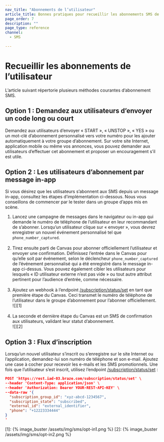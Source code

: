```yaml
---
nav_title: "Abonnements de l’utilisateur"
article_title: Bonnes pratiques pour recueillir les abonnements SMS de l’utilisateur
page_order: 7
description: ""
page_type: reference
channel:
  - SMS
  
---
```


# Recueillir les abonnements de l’utilisateur

L’article suivant répertorie plusieurs méthodes courantes d’abonnement SMS.

## Option 1 : Demandez aux utilisateurs d’envoyer un code long ou court

Demandez aux utilisateurs d’envoyer « START », « UNSTOP », « YES » ou un mot-clé d’abonnement personnalisé vers votre numéro pour les ajouter automatiquement à votre groupe d’abonnement. Sur votre site Internet, application mobile ou même vos annonces, vous pouvez demander aux utilisateurs d’effectuer cet abonnement et proposer un encouragement s’il est utile.

## Option 2 : Les utilisateurs d’abonnement par message in-app

Si vous désirez que les utilisateurs s’abonnent aux SMS depuis un message in-app, consultez les étapes d’implémentation ci-dessous. Nous vous conseillons de commencer par le tester dans un groupe d’apps mis en scène. 

1. Lancez une campagne de messages dans le navigateur ou in-app qui demande le numéro de téléphone de l’utilisateur en leur recommandant de s’abonner. Lorsqu’un utilisateur clique sur « envoyer », vous devrez enregistrer un nouvel événement personnalisé tel que `phone_number_captured`.<br><br>
2. Tirez ensuite parti de Canvas pour abonner officiellement l’utilisateur et envoyer une confirmation. Définissez l’entrée dans le Canvas pour qu’elle soit par événement, selon le déclencheur `phone_number_captured` de l’événement personnalisé qui a été enregistré dans le message in-app ci-dessus. Vous pouvez également cibler les utilisateurs pour lesquels « ID utilisateur externe n’est pas vide » ou tout autre attribut pertinent pour l’audience d’entrée, comme nécessaire. <br><br>
3. Ajoutez un webhook à l’endpoint [/subscription/status/set]({{site.baseurl}}/api/endpoints/subscription_groups/post_update_user_subscription_group_status/#update-users-subscription-group-status) en tant que première étape du Canvas. Ceci transmet le numéro de téléphone de l’utilisateur dans le groupe d’abonnement pour l’abonner officiellement. <br>![][1]<br><br>
4. La seconde et dernière étape du Canvas est un SMS de confirmation aux utilisateurs, validant leur statut d’abonnement.<br>![][2]

## Option 3 : Flux d’inscription

Lorsqu’un nouvel utilisateur s’inscrit ou s’enregistre sur le site Internet ou l’application, demandez-lui son numéro de téléphone et son e-mail. Ajoutez une case à cocher pour recevoir les e-mails et les SMS promotionnels. Une fois que l’utilisateur s’est inscrit, utilisez l’endpoint [/subscription/status/set]({{site.baseurl}}/api/endpoints/subscription_groups/post_update_user_subscription_group_status/#update-users-subscription-group-status) :

```json
POST 'https://rest.iad-03.braze.com/subscription/status/set' \
--header 'Content-Type: application/json' \
--header 'Authorization: Bearer YOUR-REST-API-KEY' \
--data-raw '{
  "subscription_group_id": "xyz-abcd-1234567",
  "subscription_state": "subscribed",
  "external_id": "external_identifier",
  "phone": "+12223334444"
}
'
```

[1]: {% image_buster /assets/img/sms/opt-in1.png %}
[2]: {% image_buster /assets/img/sms/opt-in2.png %}